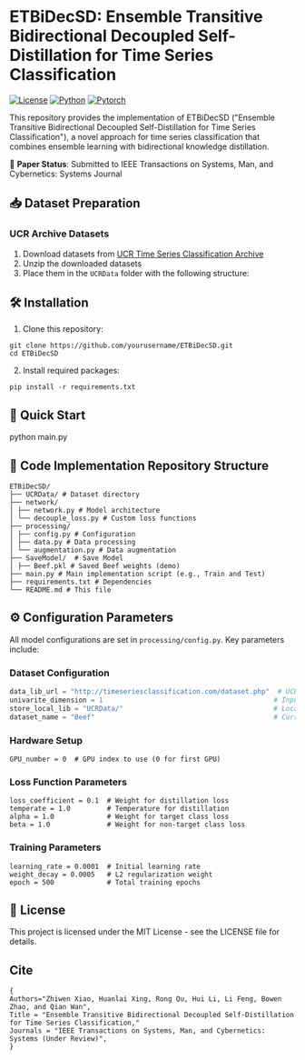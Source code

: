 # ETBiDecSD: Ensemble Transitive Bidirectional Decoupled Self-Distillation for Time Series Classification

[![License](https://img.shields.io/badge/License-MIT-blue.svg)](LICENSE)
[![Python](https://img.shields.io/badge/Python-3.6%2B-blue)](https://www.python.org/)
[![Pytorch](https://img.shields.io/badge/PyTorch-1.3%2B-orange)](https://pytorch.org/)

This repository provides the implementation of ETBiDecSD ("Ensemble Transitive Bidirectional Decoupled Self-Distillation for Time Series Classification"), a novel approach for time series classification that combines ensemble learning with bidirectional knowledge distillation.

📄 **Paper Status**: Submitted to IEEE Transactions on Systems, Man, and Cybernetics: Systems Journal


## 📥 Dataset Preparation

### UCR Archive Datasets
1. Download datasets from [UCR Time Series Classification Archive](http://timeseriesclassification.com/dataset.php)
2. Unzip the downloaded datasets
3. Place them in the `UCRData` folder with the following structure:

## 🛠 Installation

1. Clone this repository:
```
git clone https://github.com/yourusername/ETBiDecSD.git
cd ETBiDecSD
```

2. Install required packages:

```
pip install -r requirements.txt
```

## 🚀 Quick Start

python main.py

## 📂 Code Implementation Repository Structure
```
ETBiDecSD/
├── UCRData/ # Dataset directory
├── network/
│ ├── network.py # Model architecture
│ └── decouple_loss.py # Custom loss functions
├── processing/
│ ├── config.py # Configuration
│ ├── data.py # Data processing
│ └── augmentation.py # Data augmentation
├── SaveModel/  # Save Model 
│ ├── Beef.pkl # Saved Beef weights (demo)
├── main.py # Main implementation script (e.g., Train and Test)
├── requirements.txt # Dependencies
└── README.md # This file
```

## ⚙️ Configuration Parameters

All model configurations are set in `processing/config.py`. Key parameters include:

### Dataset Configuration
```python
data_lib_url = "http://timeseriesclassification.com/dataset.php"  # UCR dataset source
univarite_dimension = 1                                          # Input dimension (1 for univariate)
store_local_lib = "UCRData/"                                     # Local dataset storage path
dataset_name = "Beef"                                            # Current dataset name
```
### Hardware Setup
```
GPU_number = 0  # GPU index to use (0 for first GPU)
```
### Loss Function Parameters
```
loss_coefficient = 0.1  # Weight for distillation loss
temperate = 1.0         # Temperature for distillation
alpha = 1.0             # Weight for target class loss
beta = 1.0              # Weight for non-target class loss
```
### Training Parameters
```
learning_rate = 0.0001  # Initial learning rate
weight_decay = 0.0005   # L2 regularization weight
epoch = 500             # Total training epochs
```







## 📜 License
This project is licensed under the MIT License - see the LICENSE file for details.

## Cite
```
{
Authors="Zhiwen Xiao, Huanlai Xing, Rong Qu, Hui Li, Li Feng, Bowen Zhao, and Qian Wan",
Title = "Ensemble Transitive Bidirectional Decoupled Self-Distillation for Time Series Classification,"
Journals = "IEEE Transactions on Systems, Man, and Cybernetics: Systems (Under Review)",
}
```
